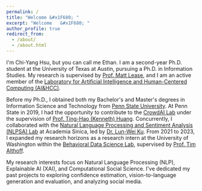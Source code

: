 ```yaml
---
permalink: /
title: "Welcome &#x1F680; "
excerpt: "Welcome	&#x1F680; "
author_profile: true
redirect_from: 
  - /about/
  - /about.html
---
```

<!--<p style="color:orange"><b>Hello</b></p> -->


I'm Chi-Yang Hsu, but you can call me Ethan. I am a second-year Ph.D. student at the University of Texas at Austin, pursuing a Ph.D. in Information Studies. My research is supervised by [Prof. Matt Lease](https://www.ischool.utexas.edu/~ml/), and I am an active member of the [Laboratory for Artificial Intelligence and Human-Centered Computing (AI&HCC)](https://ai.ischool.utexas.edu/).

<!-- - [**RESUME**](/files/2024_Resume.pdf) -->
<!-- - [**CV**](/files/2024_CV.pdf) -->


Before my Ph.D., I obtained both my Bachelor's and Master's degrees in Information Science and Technology from [Penn State University](https://www.psu.edu/). At Penn State in 2019, I had the opportunity to contribute to the [CrowdAI Lab](https://crowd.ist.psu.edu/crowd-ai-lab.html) under the supervision of [Prof. Ting-Hao (Kenneth) Huang](https://crowd.ist.psu.edu/crowd-ai-lab.html). Concurrently, I collaborated with the [Natural Language Processing and Sentiment Analysis (NLPSA) Lab](https://academiasinicanlplab.github.io) at Academia Sinica, led by [Dr. Lun-Wei Ku](https://www.iis.sinica.edu.tw/pages/lwku/). From 2021 to 2023, I expanded my research horizons as a research intern at the University of Washington within the [Behavioral Data Science Lab](https://behavioral-data.github.io/), supervised by [Prof. Tim Althoff](http://timalthoff.de/).

My research interests focus on Natural Language Processing (NLP), Explainable AI (XAI), and Computational Social Science. I've dedicated my past projects to exploring confidence estimation, vision-to-language generation and evaluation, and analyzing social media.

<br>
<!-- <p style="color:#F64668">** Update: I'm in the gap year between my Master's and Ph.D. degrees, and I'm now looking for a summer research internship!! :) **</p>-->

<!--LALALA
======
Exmaple Template -->


<!-- How to edit your site's GitHub repository -->
<!-- 
------
Example: editing a markdown file for a talk
![Editing a markdown file for a talk](/images/editing-talk.png) -->


